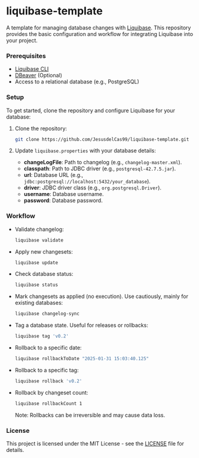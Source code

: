 # liquibase-template

A template for managing database changes with [Liquibase](https://docs.liquibase.com/home.html). This repository provides the basic configuration and workflow for integrating Liquibase into your project.

### Prerequisites

-   [Liquibase CLI](https://formulae.brew.sh/formula/liquibase)
-   [DBeaver](https://dbeaver.io/) (Optional)
-   Access to a relational database (e.g., PostgreSQL)

### Setup

To get started, clone the repository and configure Liquibase for your database:

1.  Clone the repository:

    ```bash
    git clone https://github.com/JesusdelCas99/liquibase-template.git
    ```

2.  Update `liquibase.properties` with your database details:
    -   **changeLogFile**: Path to changelog (e.g., `changelog-master.xml`).
    -   **classpath**: Path to JDBC driver (e.g., `postgresql-42.7.5.jar`).
    -   **url**: Database URL (e.g., `jdbc:postgresql://localhost:5432/your_database`).
    -   **driver**: JDBC driver class (e.g., `org.postgresql.Driver`).
    -   **username**: Database username.
    -   **password**: Database password.

### Workflow

-   Validate changelog:
    ```bash
    liquibase validate
    ```

-   Apply new changesets:
    ```bash
    liquibase update
    ```

-   Check database status:
    ```bash
    liquibase status
    ```

-   Mark changesets as applied (no execution). Use cautiously, mainly for existing databases: 
    ```bash
    liquibase changelog-sync
    ```

-   Tag a database state. Useful for releases or rollbacks:
    ```bash
    liquibase tag 'v0.2'
    ```
    
-   Rollback to a specific date:
    ```bash
    liquibase rollbackToDate "2025-01-31 15:03:40.125"
    ```

-   Rollback to a specific tag:
    ```bash
    liquibase rollback 'v0.2'
    ```

-   Rollback by changeset count:
    ```bash
    liquibase rollbackCount 1
    ```

    Note: Rollbacks can be irreversible and may cause data loss.

### License

This project is licensed under the MIT License - see the [LICENSE](LICENSE) file for details.
